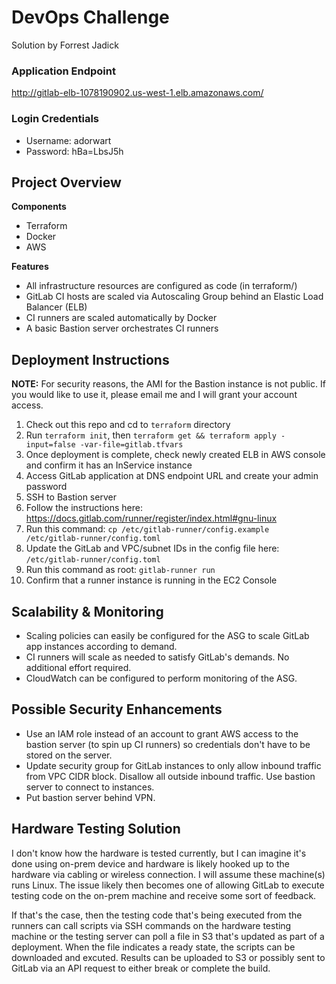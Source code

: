 # DevOps Challenge
Solution by Forrest Jadick

### Application Endpoint
http://gitlab-elb-1078190902.us-west-1.elb.amazonaws.com/

### Login Credentials
- Username: adorwart
- Password: hBa=LbsJ5h

## Project Overview

**Components**
- Terraform
- Docker
- AWS

**Features**
- All infrastructure resources are configured as code (in terraform/)
- GitLab CI hosts are scaled via Autoscaling Group behind an Elastic Load Balancer (ELB)
- CI runners are scaled automatically by Docker
- A basic Bastion server orchestrates CI runners

## Deployment Instructions

**NOTE:** For security reasons, the AMI for the Bastion instance is not public. If you would like to use it, please email me and I will grant your account access.

1. Check out this repo and cd to `terraform` directory
2. Run `terraform init`, then `terraform get && terraform apply -input=false -var-file=gitlab.tfvars`
3. Once deployment is complete, check newly created ELB in AWS console and confirm it has an InService instance
4. Access GitLab application at DNS endpoint URL and create your admin password
5. SSH to Bastion server
6. Follow the instructions here: https://docs.gitlab.com/runner/register/index.html#gnu-linux
7. Run this command: `cp /etc/gitlab-runner/config.example /etc/gitlab-runner/config.toml`
8. Update the GitLab and VPC/subnet IDs in the config file here: `/etc/gitlab-runner/config.toml`
9. Run this command as root: `gitlab-runner run`
10. Confirm that a runner instance is running in the EC2 Console

## Scalability & Monitoring

- Scaling policies can easily be configured for the ASG to scale GitLab app instances according to demand.
- CI runners will scale as needed to satisfy GitLab's demands. No additional effort required.
- CloudWatch can be configured to perform monitoring of the ASG.

## Possible Security Enhancements

- Use an IAM role instead of an account to grant AWS access to the bastion server (to spin up CI runners) so credentials don't have to be stored on the server.
- Update security group for GitLab instances to only allow inbound traffic from VPC CIDR block. Disallow all outside inbound traffic. Use bastion server to connect to instances.
- Put bastion server behind VPN.

## Hardware Testing Solution

I don't know how the hardware is tested currently, but I can imagine it's done using on-prem device and hardware is likely hooked up to the hardware via cabling or wireless connection. I will assume these machine(s) runs Linux. The issue likely then becomes one of allowing GitLab to execute testing code on the on-prem machine and receive some sort of feedback.

If that's the case, then the testing code that's being executed from the runners can call scripts via SSH commands on the hardware testing machine or the testing server can poll a file in S3 that's updated as part of a deployment. When the file indicates a ready state, the scripts can be downloaded and excuted. Results can be uploaded to S3 or possibly sent to GitLab via an API request to either break or complete the build.
